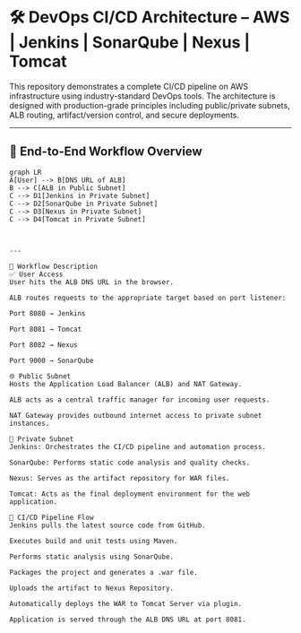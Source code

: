 # 🛠️ DevOps CI/CD Architecture – AWS | Jenkins | SonarQube | Nexus | Tomcat

This repository demonstrates a complete CI/CD pipeline on AWS infrastructure using industry-standard DevOps tools. The architecture is designed with production-grade principles including public/private subnets, ALB routing, artifact/version control, and secure deployments.

---

## 📌 End-to-End Workflow Overview

```mermaid
graph LR
A[User] --> B[DNS URL of ALB]
B --> C[ALB in Public Subnet]
C --> D1[Jenkins in Private Subnet]
C --> D2[SonarQube in Private Subnet]
C --> D3[Nexus in Private Subnet]
C --> D4[Tomcat in Private Subnet]



---

🔄 Workflow Description
✅ User Access
User hits the ALB DNS URL in the browser.

ALB routes requests to the appropriate target based on port listener:

Port 8080 → Jenkins

Port 8081 → Tomcat

Port 8082 → Nexus

Port 9000 → SonarQube

🌐 Public Subnet
Hosts the Application Load Balancer (ALB) and NAT Gateway.

ALB acts as a central traffic manager for incoming user requests.

NAT Gateway provides outbound internet access to private subnet instances.

🔐 Private Subnet
Jenkins: Orchestrates the CI/CD pipeline and automation process.

SonarQube: Performs static code analysis and quality checks.

Nexus: Serves as the artifact repository for WAR files.

Tomcat: Acts as the final deployment environment for the web application.

🔁 CI/CD Pipeline Flow
Jenkins pulls the latest source code from GitHub.

Executes build and unit tests using Maven.

Performs static analysis using SonarQube.

Packages the project and generates a .war file.

Uploads the artifact to Nexus Repository.

Automatically deploys the WAR to Tomcat Server via plugin.

Application is served through the ALB DNS URL at port 8081.
